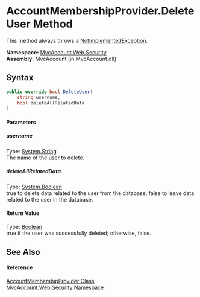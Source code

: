 AccountMembershipProvider.DeleteUser Method
===========================================
This method always throws a [NotImplementedException][1].

**Namespace:** [MvcAccount.Web.Security][2]  
**Assembly:** MvcAccount (in MvcAccount.dll)

Syntax
------

```csharp
public override bool DeleteUser(
	string username,
	bool deleteAllRelatedData
)
```

#### Parameters

##### *username*
Type: [System.String][3]  
The name of the user to delete.

##### *deleteAllRelatedData*
Type: [System.Boolean][4]  
 true to delete data related to the user from the database; false to leave data related to the user in the database.

#### Return Value
Type: [Boolean][4]  
true if the user was successfully deleted; otherwise, false.

See Also
--------

#### Reference
[AccountMembershipProvider Class][5]  
[MvcAccount.Web.Security Namespace][2]  

[1]: http://msdn.microsoft.com/en-us/library/6byb74h9
[2]: ../README.md
[3]: http://msdn.microsoft.com/en-us/library/s1wwdcbf
[4]: http://msdn.microsoft.com/en-us/library/a28wyd50
[5]: README.md